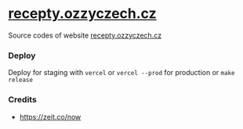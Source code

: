 # [recepty.ozzyczech.cz](https://sphido.org)

Source codes of website [recepty.ozzyczech.cz](https://recepty.ozzyczech.cz)

### Deploy

Deploy for staging with `vercel` or `vercel --prod` for production or `make release` 

### Credits
 
- https://zeit.co/now